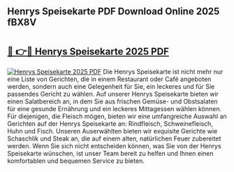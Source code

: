 ## Henrys Speisekarte PDF Download Online 2025 fBX8V

# <h2><a href="http://gc5vxa.nevu.top/?p=Henrys+Speisekarte">🔗 👉🔴 Henrys Speisekarte 2025 PDF</a></h2>

[![Henrys Speisekarte 2025 PDF](https://i.imgur.com/dBaPXMq.png)](http://gc5vxa.nevu.top/?p=Henrys+Speisekarte)
Die Henrys Speisekarte ist nicht mehr nur eine Liste von Gerichten, die in einem Restaurant oder Café angeboten werden, sondern auch eine Gelegenheit für Sie, ein leckeres und für Sie passendes Gericht zu wählen. Auf unserer Henrys Speisekarte bieten wir einen Salatbereich an, in dem Sie aus frischen Gemüse- und Obstsalaten für eine gesunde Ernährung und ein leckeres Mittagessen wählen können. Für diejenigen, die Fleisch mögen, bieten wir eine umfangreiche Auswahl an Gerichten auf der Henrys Speisekarte an: Rindfleisch, Schweinefleisch, Huhn und Fisch. Unseren Auserwählten bieten wir exquisite Gerichte wie Schaschlik und Steak an, die auf einem alten, natürlichen Feuer zubereitet werden. Wenn Sie sich nicht entscheiden können, was Sie von der Henrys Speisekarte wünschen, ist unser Team bereit zu helfen und Ihnen einen komfortablen und bequemen Service zu bieten.
